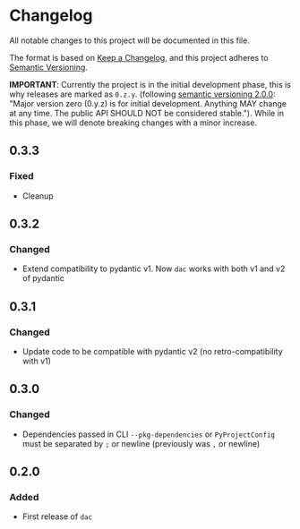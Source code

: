 # Changelog

All notable changes to this project will be documented in this file.

The format is based on [Keep a Changelog](https://keepachangelog.com/en/1.0.0/),
and this project adheres to [Semantic Versioning](https://semver.org/spec/v2.0.0.html).

**IMPORTANT**: Currently the project is in the initial development phase, this is why releases are marked as `0.z.y`.
(following [semantic versioning 2.0.0](https://semver.org/): "Major version zero (0.y.z) is for initial development.
Anything MAY change at any time. The public API SHOULD NOT be considered stable.").
While in this phase, we will denote breaking changes with a minor increase.

## 0.3.3

### Fixed

* Cleanup

## 0.3.2

### Changed

* Extend compatibility to pydantic v1. Now `dac` works with both v1 and v2 of pydantic

## 0.3.1

### Changed

* Update code to be compatible with pydantic v2 (no retro-compatibility with v1)

## 0.3.0

### Changed

* Dependencies passed in CLI `--pkg-dependencies` or `PyProjectConfig` must be separated by `;` or newline (previously was `,` or newline)

## 0.2.0

### Added

* First release of `dac`
